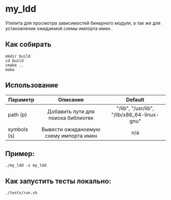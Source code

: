 # my_ldd

Утилита для просмотра зависимостей бинарного модуля, а так же для установление ожидаемой схемы импорта имен.

## Как собирать

```shell
mkdir build
cd build
cmake ..
make
```

## Использование 
| Параметр | Описание | Default |
| ------------- |:-----:|:-------------:|
| path (p) | Добавить пути для поиска библиотек |  "/lib", "/usr/lib", "/lib/x86_64-linux-gnu" |
| symbols (s) | Вывести ожиданоемую схему импорта имен |  n/a |

  
## Пример:

```shell
./my_ldd -s my_ldd
```

## Как запустить тесты локально:

```shell
./tests/run.sh
```
